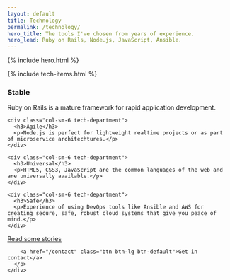 ```yaml
---
layout: default
title: Technology
permalink: /technology/
hero_title: The tools I've chosen from years of experience.
hero_lead: Ruby on Rails, Node.js, JavaScript, Ansible.
---
```


{% include hero.html %}

<div class="technology__tech-section">
  <div class="container">
    <div class="row">
      <div class="col-sm-12">
        {% include tech-items.html %}
      </div>
    </div>
  </div>
</div>

<div class="technologies-container container">

  <div class="row">
    <div class="col-sm-6 tech-department">
      <h3>Stable</h3>
      <p>Ruby on Rails is a mature framework for rapid application development.</p>
    </div>

    <div class="col-sm-6 tech-department">
      <h3>Agile</h3>
      <p>Node.js is perfect for lightweight realtime projects or as part of microservice architechtures.</p>
    </div>

    <div class="col-sm-6 tech-department">
      <h3>Universal</h3>
      <p>HTML5, CSS3, JavaScript are the common languages of the web and are universally available.</p>
    </div>

    <div class="col-sm-6 tech-department">
      <h3>Safe</h3>
      <p>Experience of using DevOps tools like Ansible and AWS for creating secure, safe, robust cloud systems that give you peace of mind.</p>
    </div>
  </div>

</div>

<div class="next-steps-container container">
  <div class="row">
    <div class="col-sm-6">
      <p class="text-center">
        <a href="/stories" class="btn btn-lg btn-default">Read some stories</a>
      </p>
    </div>
    <div class="col-sm-6">
      <p class="text-center">

        <a href="/contact" class="btn btn-lg btn-default">Get in contact</a>
      </p>
    </div>
  </div>
</div>
